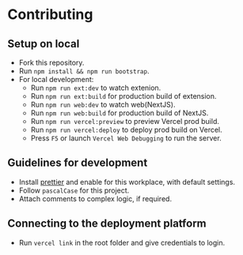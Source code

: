 # Contributing

## Setup on local

- Fork this repository.
- Run `npm install && npm run bootstrap`.
- For local development:
  - Run `npm run ext:dev` to watch extenion.
  - Run `npm run ext:build` for production build of extension.
  - Run `npm run web:dev` to watch web(NextJS).
  - Run `npm run web:build` for production build of NextJS.
  - Run `npm run vercel:preview` to preview Vercel prod build.
  - Run `npm run vercel:deploy` to deploy prod build on Vercel.
  - Press `F5` or launch `Vercel Web Debugging` to run the server.

## Guidelines for development

- Install [prettier]("https://marketplace.visualstudio.com/items?itemName=esbenp.prettier-vscode") and enable for this workplace, with default settings.
- Follow `pascalCase` for this project.
- Attach comments to complex logic, if required.

## Connecting to the deployment platform

- Run `vercel link` in the root folder and give credentials to login.
